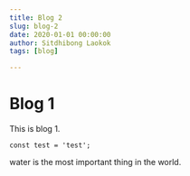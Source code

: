 ```yaml
---
title: Blog 2
slug: blog-2
date: 2020-01-01 00:00:00
author: Sitdhibong Laokok
tags: [blog]

---
```


# Blog 1

This is blog 1.

```
const test = 'test';
```

water is the most important thing in the world.

